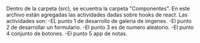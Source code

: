 Dentro de la carpeta (src), se ecuentra la carpeta "Componentes". En este archivo están agregadas las actividades dadas sobre hooks de react. Las actividades son: -EL punto 1 de desarrollo de galeria de imgenes. -El punto 2 de desarrollar un formulario. -El punto 3 es de numero aleatorio. -El punto 4 conjunto de botones. -El punto 5 app de notas.
